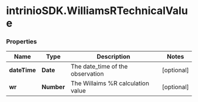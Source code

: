 # intrinioSDK.WilliamsRTechnicalValue

### Properties
Name | Type | Description | Notes
------------ | ------------- | ------------- | -------------
**dateTime** | **Date** | The date_time of the observation | [optional] 
**wr** | **Number** | The Willaims %R calculation value | [optional] 


